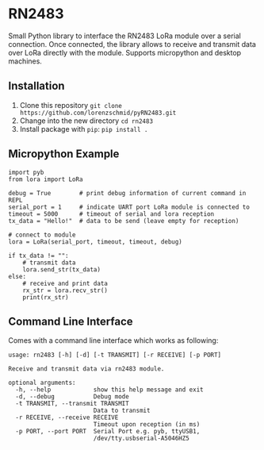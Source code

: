 # RN2483

Small Python library to interface the RN2483 LoRa module over a serial connection. Once connected, the library allows to receive and transmit data over LoRa directly with the module. Supports micropython and desktop machines.


## Installation

1. Clone this repository `git clone https://github.com/lorenzschmid/pyRN2483.git`
2. Change into the new directory `cd rn2483`
3. Install package with `pip`: `pip install .`


## Micropython Example

    import pyb
    from lora import LoRa

    debug = True        # print debug information of current command in REPL
    serial_port = 1     # indicate UART port LoRa module is connected to
    timeout = 5000      # timeout of serial and lora reception
    tx_data = "Hello!"  # data to be send (leave empty for reception)

    # connect to module
    lora = LoRa(serial_port, timeout, timeout, debug)

    if tx_data != "":
        # transmit data
        lora.send_str(tx_data)
    else:
        # receive and print data
        rx_str = lora.recv_str()
        print(rx_str)


## Command Line Interface

Comes with a command line interface which works as following:

    usage: rn2483 [-h] [-d] [-t TRANSMIT] [-r RECEIVE] [-p PORT]

    Receive and transmit data via rn2483 module.

    optional arguments:
      -h, --help            show this help message and exit
      -d, --debug           Debug mode
      -t TRANSMIT, --transmit TRANSMIT
                            Data to transmit
      -r RECEIVE, --receive RECEIVE
                            Timeout upon reception (in ms)
      -p PORT, --port PORT  Serial Port e.g. pyb, ttyUSB1,
                            /dev/tty.usbserial-A5046HZ5